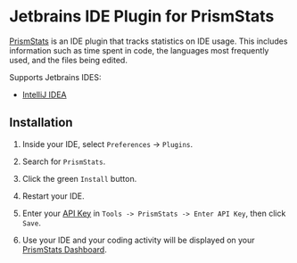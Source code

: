 # Jetbrains IDE Plugin for PrismStats

[PrismStats][prismstats] is an IDE plugin that tracks statistics on IDE usage. This includes information such as time spent in code, the languages most frequently used, and the files being edited.


Supports Jetbrains IDES:
* [IntelliJ IDEA][intellij]


## Installation
1. Inside your IDE, select `Preferences` -> `Plugins`.

2. Search for `PrismStats`.

3. Click the green `Install` button.

4. Restart your IDE.

5. Enter your [API Key](https://prismstats.com/dashboard/settings#apikey) in `Tools -> PrismStats -> Enter API Key`, then click `Save`.

6. Use your IDE and your coding activity will be displayed on your [PrismStats Dashboard](https://prismstats.com/dashboard).

[prismstats]: https://prismstats.com
[intellij]: https://www.jetbrains.com/idea/

